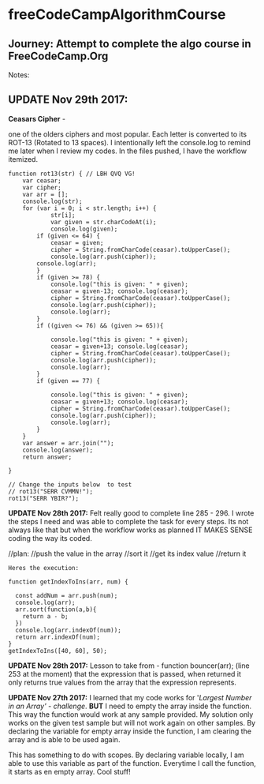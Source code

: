 # freeCodeCampAlgorithmCourse

## Journey: Attempt to complete the algo course in FreeCodeCamp.Org
Notes:

## **UPDATE Nov 29th 2017:**
**Ceasars Cipher** - 

one of the olders ciphers and most popular.  Each letter is converted to its ROT-13 (Rotated to 13 spaces).  I intentionally left the console.log to remind me later when I review my codes.  In the files pushed, I have the workflow itemized.  

	function rot13(str) { // LBH QVQ VG!
		var ceasar;
		var cipher;
		var arr = [];
		console.log(str);
		for (var i = 0; i < str.length; i++) {
				str[i];
				var given = str.charCodeAt(i);
				console.log(given);
			if (given <= 64) {
				ceasar = given;
				cipher = String.fromCharCode(ceasar).toUpperCase();
				console.log(arr.push(cipher));
			console.log(arr);
			}
			if (given >= 78) {
				console.log("this is given: " + given);
				ceasar = given-13; console.log(ceasar);
				cipher = String.fromCharCode(ceasar).toUpperCase();
				console.log(arr.push(cipher));
				console.log(arr);
			}
			if ((given <= 76) && (given >= 65)){
			
				console.log("this is given: " + given);
				ceasar = given+13; console.log(ceasar);
				cipher = String.fromCharCode(ceasar).toUpperCase();
				console.log(arr.push(cipher));
				console.log(arr);
			}
			if (given == 77) {
			
				console.log("this is given: " + given);
				ceasar = given+13; console.log(ceasar);
				cipher = String.fromCharCode(ceasar).toUpperCase();
				console.log(arr.push(cipher));
				console.log(arr);
			}				
		}	
		var answer = arr.join("");
		console.log(answer);
		return answer;
			
	}					

	// Change the inputs below 	to test
	// rot13("SERR CVMMN!");
	rot13("SERR YBIR?");
**UPDATE Nov 28th 2017:**
Felt really good to complete line 285 - 296.  I wrote the steps I need and was able to complete the task for every steps.  Its not always like that but when the workflow works as planned IT MAKES SENSE coding the way its coded.  

//plan:
	//push the value in the array
	//sort it
	//get its index value
	//return it
    
    Heres the execution:
    
    function getIndexToIns(arr, num) {
	  
	  const addNum = arr.push(num);
	  console.log(arr);
	  arr.sort(function(a,b){
	  	return a - b;
	  })
	  console.log(arr.indexOf(num));
	  return arr.indexOf(num);
	}
	getIndexToIns([40, 60], 50);


**UPDATE Nov 28th 2017:**
Lesson to take from - function bouncer(arr); (line 253 at the moment) that the expression that is passed, when returned it only returns true values from the array that the expression represents. 


**UPDATE Nov 27th 2017:**
I learned that my code works for  '_Largest Number in an Array' - challenge_.    **BUT** I need to empty the array inside the function.  This way the function would work at any sample provided.  My solution only works on the given test sample but will not work again on other samples.  By declaring the variable for empty array inside the function, I am clearing the array and is able to be used again.

This has something to do with scopes.  By declaring variable locally, I am able to use this variable as part of the function.  Everytime I call the function, it starts as en empty array.  Cool stuff!
